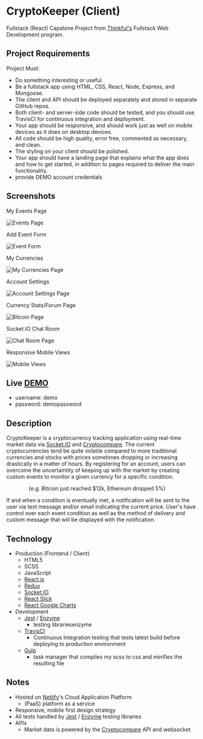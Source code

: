 # CryptoKeeper (Client)
Fullstack (React) Capstone Project from [Thinkful's](https://www.thinkful.com/) Fullstack Web Development program. 

## Project Requirements

Project Must:

* Do something interesting or useful.
* Be a fullstack app using HTML, CSS, React, Node, Express, and Mongoose.
* The client and API should be deployed separately and stored in separate GitHub repos.
* Both client- and server-side code should be tested, and you should use TravisCI for continuous integration and deployment.
* Your app should be responsive, and should work just as well on mobile devices as it does on desktop devices.
* All code should be high quality, error free, commented as necessary, and clean.
* The styling on your client should be polished.
* Your app should have a landing page that explains what the app does and how to get started, in addition to pages required to deliver the main functionality.
* provide DEMO account credentials

## Screenshots

My Events Page

![Events Page](./working-screenshots/desktop-events-compressor.png?raw=true "Events Page")

Add Event Form

![Event Form](./working-screenshots/desktop-event-form-full-compressor.png?raw=true "Event Form")

My Currencies 

![My Currencies Page](./working-screenshots/desktop-currencies-compressor.png?raw=true "My Currencies Page")

Account Settings 

![Account Settings Page](./working-screenshots/desktop-account-compressor.png?raw=true "Account Settings Page")

Currency Stats/Forum Page

![Bitcoin Page](./working-screenshots/desktop-currency-page-compressor.png?raw=true "Bitcoin Page")

Socket.IO Chat Room

![Chat Room Page](./working-screenshots/desktop-chat-compressor.png?raw=true "Chat Room Page")

Responsive Mobile Views

![Mobile Views](./working-screenshots/mobile-views-compressor.png?raw=true "Mobile Views")

## Live [DEMO](https://www.cryptokeeper.co/)
* username: demo
* password: demopassword

## Description
CryptoKeeper is a cryptocurrency tracking application using real-time market data via [Socket.IO](https://socket.io/) and [Cryptocompare](https://www.cryptocompare.com/). The current cryptocurrencies tend be quite volatile compared to more traditional currencies and stocks with prices sometimes dropping or increasing drastically in a matter of hours. By registering for an account, users can overcome the uncertaintity of keeping up with the market by creating custom events to monitor a given currency for a specific condition.

 &nbsp;&nbsp;&nbsp;&nbsp;&nbsp;&nbsp;&nbsp;&nbsp;&nbsp;&nbsp;&nbsp;&nbsp;&nbsp;&nbsp;
 (e.g. Bitcoin just reached $12k, Ethereum dropped 5%) 
 
 If and when a condition is eventually met, a notification will be sent to the user via text message and/or email indicating the current price. User's have control over each event condition as well as the method of deilvery and custom message that will be displayed with the notification.

## Technology
* Production (Frontend / Client)
  * HTML5
  * SCSS
  * JavaScript
  * [React.js](https://reactjs.org/redux)
  * [Redux](https://redux.js.org/)
  * [Socket.IO](https://socket.io/)
  * [React Slick](https://github.com/akiran/react-slick)
  * [React Google Charts](https://www.npmjs.com/package/react-google-charts)
* Development
  * [Jest](https://facebook.github.io/jest/) / [Enzyme](https://github.com/airbnb/enzyme)
      * testing librariesenzyme
  * [TravisCI](https://travis-ci.org/)
      * Continuous Integration testing that tests latest build before deploying to production environment
  * [Gulp](https://gulpjs.com/) 
      * task manager that compiles my scss to css and minifies the resulting file


## Notes
* Hosted on [Netlify](https://netlify.com/)'s Cloud Application Platform 
    * (PaaS) platform as a service
* Responsive, mobile first design strategy 
* All tests handled by [Jest](https://facebook.github.io/jest/) / [Enzyme](https://github.com/airbnb/enzyme) testing libraries
* APIs
  * Market data is powered by the [Cryptocompare](https://www.cryptocompare.com/) API and websocket